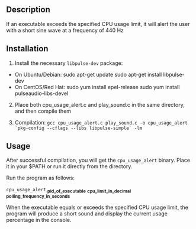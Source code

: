 ## Description
If an executable exceeds the specified CPU usage limit, it will alert the user with a short sine wave at a frequency of 440 Hz

## Installation
1. Install the necessary `libpulse-dev` package:
* On Ubuntu/Debian:
    sudo apt-get update
    sudo apt-get install libpulse-dev
* On CentOS/Red Hat:
    sudo yum install epel-release
    sudo yum install pulseaudio-libs-devel

2. Place both cpu_usage_alert.c and play_sound.c in the same directory, and then compile them

3. Compilation:
    ``gcc cpu_usage_alert.c play_sound.c -o cpu_usage_alert `pkg-config --cflags --libs libpulse-simple` -lm``

## Usage
After successful compilation, you will get the `cpu_usage_alert` binary.
Place it in your $PATH or run it directly from the directory.

Run the program as follows:

`cpu_usage_alert` <sub>**pid_of_executable**</sub> <sub>**cpu_limit_in_decimal**</sub> <sub>**polling_frequency_in_seconds**</sub>

When the executable equals or exceeds the specified CPU usage limit, the program will produce a short sound and display the current usage percentage in the console.
